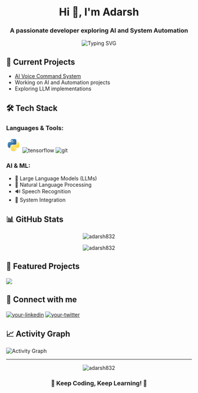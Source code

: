 <h1 align="center">Hi 👋, I'm Adarsh</h1>
<h3 align="center">A passionate developer exploring AI and System Automation</h3>

<p align="center">
  <img src="https://readme-typing-svg.herokuapp.com?font=Fira+Code&pause=1000&color=F7F7F7&center=true&vCenter=true&width=435&lines=AI+Developer;System+Automation+Engineer;Python+Developer;Open+Source+Contributor" alt="Typing SVG" />
</p>

## 🔭 Current Projects

- [AI Voice Command System](https://github.com/adarsh832/ai-voice-command)
- Working on AI and Automation projects
- Exploring LLM implementations

## 🛠️ Tech Stack

### Languages & Tools:
<p align="left">
  <img src="https://raw.githubusercontent.com/devicons/devicon/master/icons/python/python-original.svg" alt="python" width="40" height="40"/>
  <img src="https://www.vectorlogo.zone/logos/tensorflow/tensorflow-icon.svg" alt="tensorflow" width="40" height="40"/>
  <img src="https://www.vectorlogo.zone/logos/git-scm/git-scm-icon.svg" alt="git" width="40" height="40"/>
  <!-- Add more tools you use -->
</p>

### AI & ML:
- 🤖 Large Language Models (LLMs)
- 🧠 Natural Language Processing
- 🔊 Speech Recognition
- 🤝 System Integration

## 📊 GitHub Stats

<p align="center">
  <img src="https://github-readme-stats.vercel.app/api?username=adarsh832&show_icons=true&theme=radical" alt="adarsh832" />
</p>

<p align="center">
  <img src="https://github-readme-streak-stats.herokuapp.com/?user=adarsh832&theme=radical" alt="adarsh832" />
</p>

## 🌟 Featured Projects

<a href="https://github.com/adarsh832/ai-voice-command">
  <img align="center" src="https://github-readme-stats.vercel.app/api/pin/?username=adarsh832&repo=ai-voice-command&theme=radical" />
</a>

## 🤝 Connect with me

<p align="left">
<a href="https://linkedin.com/in/your-linkedin" target="blank"><img align="center" src="https://raw.githubusercontent.com/rahuldkjain/github-profile-readme-generator/master/src/images/icons/Social/linked-in-alt.svg" alt="your-linkedin" height="30" width="40" /></a>
<a href="https://twitter.com/your-twitter" target="blank"><img align="center" src="https://raw.githubusercontent.com/rahuldkjain/github-profile-readme-generator/master/src/images/icons/Social/twitter.svg" alt="your-twitter" height="30" width="40" /></a>
</p>

## 📈 Activity Graph
![Activity Graph](https://activity-graph.herokuapp.com/graph?username=adarsh832&theme=github)

---

<p align="center">
  <img src="https://komarev.com/ghpvc/?username=adarsh832&label=Profile%20views&color=0e75b6&style=flat" alt="adarsh832" />
</p>

<h3 align="center">🚀 Keep Coding, Keep Learning! 🚀</h3>
